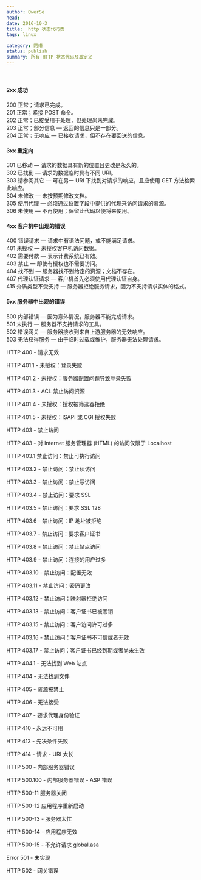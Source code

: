 ```yaml
---
author: QwerSe
head: 
date: 2016-10-3
title:  http 状态代码表
tags: linux

category: 网络
status: publish
summary: 所有 HTTP 状态代码及其定义 
---
```

　  
#### 2xx  成功  
200  正常；请求已完成。  
201  正常；紧接 POST 命令。  
202  正常；已接受用于处理，但处理尚未完成。  
203  正常；部分信息 — 返回的信息只是一部分。  
204  正常；无响应 — 已接收请求，但不存在要回送的信息。  
#### 3xx  重定向  
301  已移动 — 请求的数据具有新的位置且更改是永久的。  
302  已找到 — 请求的数据临时具有不同 URI。  
303  请参阅其它 — 可在另一 URI 下找到对请求的响应，且应使用 GET 方法检索此响应。  
304  未修改 — 未按预期修改文档。  
305  使用代理 — 必须通过位置字段中提供的代理来访问请求的资源。  
306  未使用 — 不再使用；保留此代码以便将来使用。  
#### 4xx  客户机中出现的错误  
400  错误请求 — 请求中有语法问题，或不能满足请求。  
401  未授权 — 未授权客户机访问数据。  
402  需要付款 — 表示计费系统已有效。  
403  禁止 — 即使有授权也不需要访问。  
404  找不到 — 服务器找不到给定的资源；文档不存在。  
407  代理认证请求 — 客户机首先必须使用代理认证自身。  
415  介质类型不受支持 — 服务器拒绝服务请求，因为不支持请求实体的格式。  
#### 5xx  服务器中出现的错误  
500  内部错误 — 因为意外情况，服务器不能完成请求。  
501  未执行 — 服务器不支持请求的工具。  
502  错误网关 — 服务器接收到来自上游服务器的无效响应。  
503  无法获得服务 — 由于临时过载或维护，服务器无法处理请求。

HTTP 400 - 请求无效 

HTTP 401.1 - 未授权：登录失败 

HTTP 401.2 - 未授权：服务器配置问题导致登录失败 

HTTP 401.3 - ACL 禁止访问资源 

HTTP 401.4 - 未授权：授权被筛选器拒绝 

HTTP 401.5 - 未授权：ISAPI 或 CGI 授权失败  

HTTP 403 - 禁止访问 

HTTP 403 - 对 Internet 服务管理器 (HTML) 的访问仅限于 Localhost 

HTTP 403.1 禁止访问：禁止可执行访问 

HTTP 403.2 - 禁止访问：禁止读访问 

HTTP 403.3 - 禁止访问：禁止写访问 

HTTP 403.4 - 禁止访问：要求 SSL 

HTTP 403.5 - 禁止访问：要求 SSL 128 

HTTP 403.6 - 禁止访问：IP 地址被拒绝 

HTTP 403.7 - 禁止访问：要求客户证书 

HTTP 403.8 - 禁止访问：禁止站点访问 

HTTP 403.9 - 禁止访问：连接的用户过多 

HTTP 403.10 - 禁止访问：配置无效 

HTTP 403.11 - 禁止访问：密码更改 

HTTP 403.12 - 禁止访问：映射器拒绝访问 

HTTP 403.13 - 禁止访问：客户证书已被吊销 

HTTP 403.15 - 禁止访问：客户访问许可过多 

HTTP 403.16 - 禁止访问：客户证书不可信或者无效 

HTTP 403.17 - 禁止访问：客户证书已经到期或者尚未生效 

HTTP 404.1 - 无法找到 Web 站点 

HTTP 404 - 无法找到文件 

HTTP 405 - 资源被禁止 

HTTP 406 - 无法接受 

HTTP 407 - 要求代理身份验证 

HTTP 410 - 永远不可用 

HTTP 412 - 先决条件失败 

HTTP 414 - 请求 - URI 太长 

HTTP 500 - 内部服务器错误 

HTTP 500.100 - 内部服务器错误 - ASP 错误 

HTTP 500-11 服务器关闭 

HTTP 500-12 应用程序重新启动 

HTTP 500-13 - 服务器太忙 

HTTP 500-14 - 应用程序无效 

HTTP 500-15 - 不允许请求 global.asa 

Error 501 - 未实现 

HTTP 502 - 网关错误 


